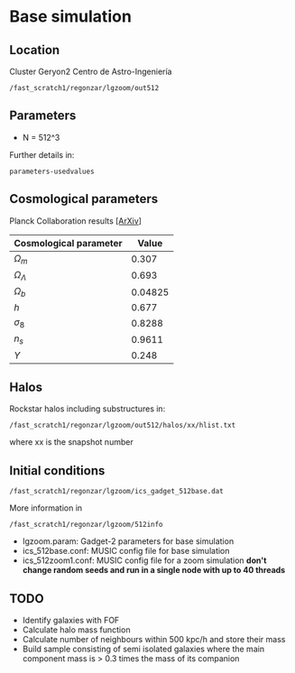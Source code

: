 # Base simulation 

## Location

Cluster Geryon2 Centro de Astro-Ingeniería

    /fast_scratch1/regonzar/lgzoom/out512

## Parameters

- N = 512^3

Further details in:

    parameters-usedvalues

## Cosmological parameters

Planck Collaboration results [[ArXiv]](http://arxiv.org/abs/1303.5062)

| Cosmological parameter |  Value  |
|------------------------|---------|
| $\Omega_m$             |   0.307 |
| $\Omega_\Lambda$       |   0.693 |
| $\Omega_b$             | 0.04825 |
| $h$                    |   0.677 |
| $\sigma_8$             |  0.8288 |
| $n_s$                  |  0.9611 |
| $Y$                    |   0.248 |

## Halos

Rockstar halos including substructures in:

    /fast_scratch1/regonzar/lgzoom/out512/halos/xx/hlist.txt

where xx is the snapshot number

## Initial conditions

    /fast_scratch1/regonzar/lgzoom/ics_gadget_512base.dat

More information in 

    /fast_scratch1/regonzar/lgzoom/512info

- lgzoom.param:  Gadget-2 parameters for base simulation
- ics_512base.conf: MUSIC config file for base simulation
- ics_512zoom1.conf: MUSIC config file for a zoom simulation **don't change random seeds and run in a single node with up to 40 threads**


## TODO

- Identify galaxies with FOF
- Calculate halo mass function
- Calculate number of neighbours within 500 kpc/h and store their mass
- Build sample consisting of semi isolated galaxies where the main component mass is > 0.3 times the mass of its companion